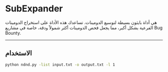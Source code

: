 # SubExpander

 هي أداة بايثون بسيطة لتوسيع الدومينات. تساعدك هذه الأداة على استخراج الدومينات الفرعية بشكل أكبر، مما يجعل فحص الدومينات أكثر شمولاً ودقة، خاصة في مشاريع Bug Bounty.

---

## الاستخدام

```bash
python ndnd.py -list input.txt -o output.txt -l 1
